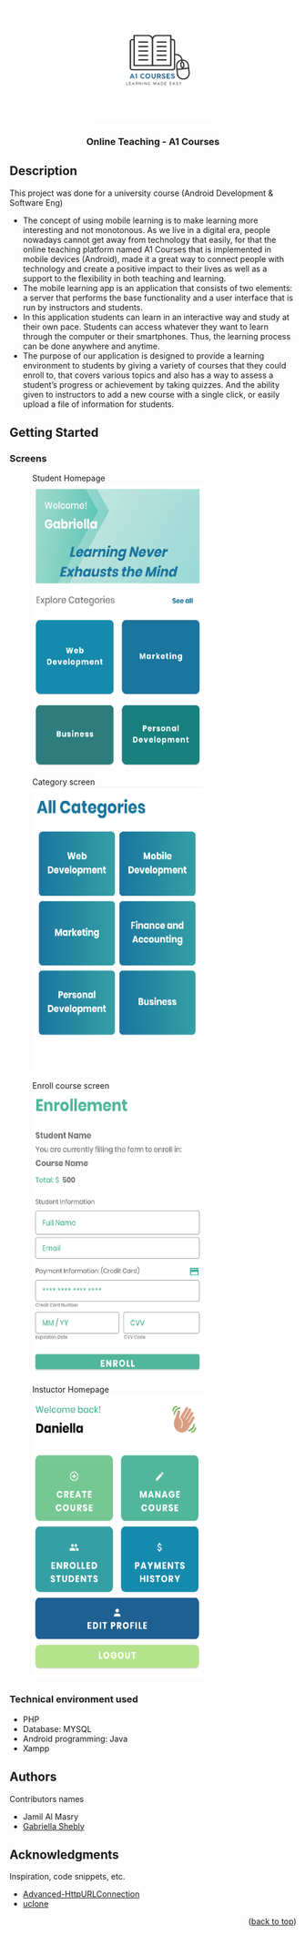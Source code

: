 <div id="top"></div>

<p align="center">
<img src="logo.png" alt="Logo" width="200" height="200">
  </a>
</p>
  <h3 align="center">Online Teaching - A1 Courses </h3>

## Description

This project was done for a university course (Android Development & Software Eng)

* The concept of using mobile learning is to make learning more interesting and not monotonous.
As we live in a digital era, people nowadays cannot get away from technology that easily, for that the online teaching platform named A1 Courses that is implemented in mobile devices (Android), made it a great way to connect people with technology and create a positive impact to their lives as well as a support to the flexibility in both teaching and learning.
* The mobile learning app is an application that consists of two elements: a server that performs the base functionality and a user interface that is run by instructors and students. 
* In this application students can learn in an interactive way and study at their own pace. Students can access whatever they want to learn through the computer or their smartphones. Thus, the learning process can be done anywhere and anytime.
* The purpose of our application is designed to provide a learning environment to students by giving a variety of courses that they could enroll to, that covers various topics and also has a way to assess a student’s progress or achievement by taking quizzes. And the ability given to instructors to add a new course with a single click, or easily upload a file of information for students.


## Getting Started

### Screens
<figure>
  <figcaption>Student Homepage</figcaption>
<img src="student_homepage.PNG" alt="Logo" width="300" height="500">
</figure>
<figure>
  <figcaption>Category screen</figcaption>
<img src="categories.png" alt="Logo" width="300" height="500">
</figure>
<figure>
  <figcaption>Enroll course screen</figcaption>
<img src="enroll.png" alt="Logo" width="300" height="500">
</figure>
<figure>
  <figcaption>Instuctor Homepage</figcaption>
<img src="instructor_homepage.PNG" alt="Logo" width="300" height="500">
</figure>



### Technical environment used

* PHP
* Database: MYSQL
* Android programming: Java
* Xampp



## Authors

Contributors names

* Jamil Al Masry
* [Gabriella Shebly](https://beacons.ai/gabz.edu)


## Acknowledgments

Inspiration, code snippets, etc.
* [Advanced-HttpURLConnection](https://github.com/VishnuSivadasVS/Advanced-HttpURLConnection)
* [uclone](https://github.com/koushil-mankali/uclone)

<p align="right">(<a href="#top">back to top</a>)</p>
